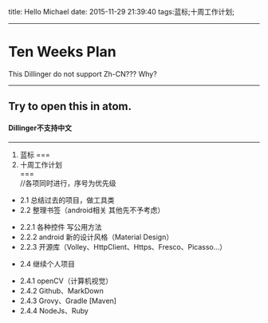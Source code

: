 title: Hello Michael
date: 2015-11-29 21:39:40
tags:蓝标;十周工作计划;

---  
Ten Weeks Plan
===

This Dillinger do not support Zh-CN???
Why?

---  
Try to open this in atom.  
---
#### Dillinger不支持中文
---  
1. 蓝标
===
2. 十周工作计划  
===  
//各项同时进行，序号为优先级
+ 2.1 总结过去的项目，做工具类
+ 2.2 整理书签（android相关 其他先不予考虑）
 - 2.2.1 各种控件 写公用方法
 - 2.2.2 android 新的设计风格（Material Design）
 - 2.2.3 开源库（Volley、HttpClient、Https、Fresco、Picasso...）
+ 2.4 继续个人项目
 - 2.4.1 openCV（计算机视觉）
 - 2.4.2 Github、MarkDown
 - 2.4.3 Grovy、Gradle [Maven]
 - 2.4.4 NodeJs、Ruby

